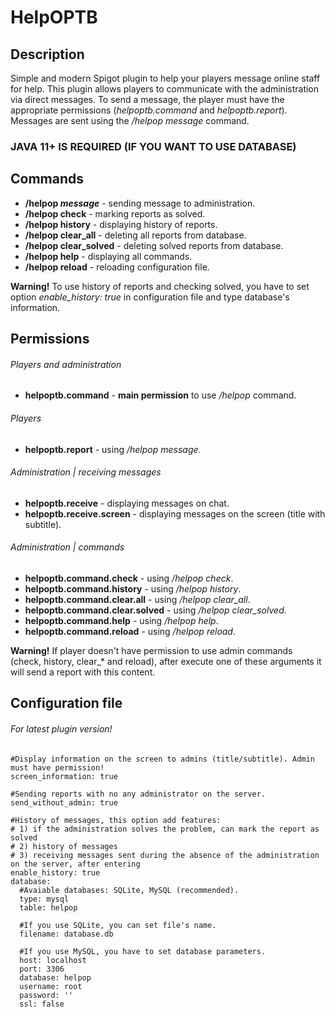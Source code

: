 # HelpOPTB


## Description
Simple and modern Spigot plugin to help your players message online staff for help.
This plugin allows players to communicate with the administration via direct messages.
To send a message, the player must have the appropriate permissions (*helpoptb.command* and *helpoptb.report*).
Messages are sent using the */helpop message* command.

### JAVA 11+ IS REQUIRED (IF YOU WANT TO USE DATABASE)

## Commands
- **/helpop *message*** - sending message to administration.
- **/helpop check** - marking reports as solved.
- **/helpop history** - displaying history of reports.
- **/helpop clear_all** - deleting all reports from database.
- **/helpop clear_solved** - deleting solved reports from database.
- **/helpop help** - displaying all commands.
- **/helpop reload** - reloading configuration file.

**Warning!** To use history of reports and checking solved, you have to set option *enable_history: true* in configuration file and type database's information.

## Permissions
###### Players and administration
- **helpoptb.command** - **main permission** to use */helpop* command.
###### Players
- **helpoptb.report** - using */helpop message*.
###### Administration | receiving messages
- **helpoptb.receive** - displaying messages on chat.
- **helpoptb.receive.screen** - displaying messages on the screen (title with subtitle).
###### Administration | commands
- **helpoptb.command.check** - using */helpop check*.
- **helpoptb.command.history** - using */helpop history*.
- **helpoptb.command.clear.all** - using */helpop clear_all*.
- **helpoptb.command.clear.solved** - using */helpop clear_solved*.
- **helpoptb.command.help** - using */helpop help*.
- **helpoptb.command.reload** - using */helpop reload*.

**Warning!** If player doesn't have permission to use admin commands (check, history, clear_* and reload), after execute one of these arguments it will send a report with this content.

## Configuration file
###### For latest plugin version!
````
#Display information on the screen to admins (title/subtitle). Admin must have permission!
screen_information: true

#Sending reports with no any administrator on the server.
send_without_admin: true

#History of messages, this option add features:
# 1) if the administration solves the problem, can mark the report as solved
# 2) history of messages
# 3) receiving messages sent during the absence of the administration on the server, after entering
enable_history: true
database:
  #Avaiable databases: SQLite, MySQL (recommended).
  type: mysql
  table: helpop

  #If you use SQLite, you can set file's name.
  filename: database.db

  #If you use MySQL, you have to set database parameters.
  host: localhost
  port: 3306
  database: helpop
  username: root
  password: ''
  ssl: false
````